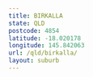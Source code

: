 ```yaml
---
title: BIRKALLA
state: QLD
postcode: 4854
latitude: -18.020178
longitude: 145.842063
url: /qld/birkalla/
layout: suburb
---
```

